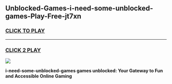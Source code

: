 
## Unblocked-Games-i-need-some-unblocked-games-Play-Free-jt7xn
<h3>
<a href="https://premium76.site?title=i-need-some-unblocked-games&ref=21A">CLICK TO PLAY</a></h3>
<hr>

<h3>
<a href="https://premium76.site?title=i-need-some-unblocked-games&ref=21A">CLICK 2 PLAY</a>
  
</h3>

<a href="https://premium76.site?title=i-need-some-unblocked-games&ref=21A"><img src="https://clearcache.store/games.png"></a>


**i-need-some-unblocked-games games unblocked: Your Gateway to Fun and Accessible Online Gaming**
